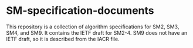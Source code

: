 # SM-specification-documents

This repository is a collection of algorithm specifications for SM2, SM3, SM4, and SM9. It contains the IETF draft for SM2-4. 
SM9 does not have an IETF draft, so it is described from the IACR file.

